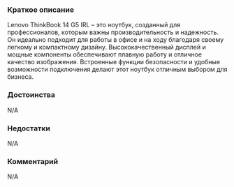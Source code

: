 ### **Краткое описание**
Lenovo ThinkBook 14 G5 IRL – это ноутбук, созданный для профессионалов, которым важны производительность и надежность. Он идеально подходит для работы в офисе и на ходу благодаря своему легкому и компактному дизайну. Высококачественный дисплей и мощные компоненты обеспечивают плавную работу и отличное качество изображения. Встроенные функции безопасности и удобные возможности подключения делают этот ноутбук отличным выбором для бизнеса.

### **Достоинства**
N/A

### **Недостатки**
N/A

### **Комментарий**
N/A
